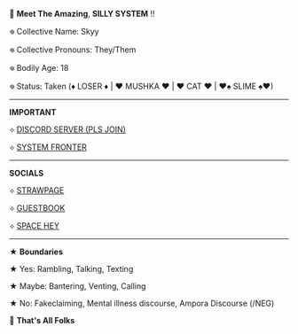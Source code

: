 🎪  __Meet The Amazing__,
 **SILLY SYSTEM** !!

𖦹 Collective Name: Skyy

𖦹 Collective Pronouns: They/Them

𖦹 Bodily Age: 18

𖦹 Status: Taken 
(♦ LOSER ♦ | ♥ MUSHKA ♥ | ♥ CAT ♥ | ♥♠ SLIME ♠♥)

_________

__IMPORTANT__

⟡ [DISCORD SERVER (PLS JOIN)](https://discord.gg/YnXtWW367Y)

⟡ [SYSTEM FRONTER](https://pluralkit.xyz/f/ofqhf)

_________

__SOCIALS__

⟡ [STRAWPAGE](https://sillysys.straw.page)

⟡ [GUESTBOOK](https://sillysystem.123guestbook.com)

⟡ [SPACE HEY](https://spacehey.com/soapyslushy)

_________

★ **Boundaries**

★ Yes: Rambling, Talking, Texting

★ Maybe: Bantering, Venting, Calling

★ No: Fakeclaiming, Mental illness discourse, Ampora Discourse (/NEG)

🎪  __That's All Folks__
